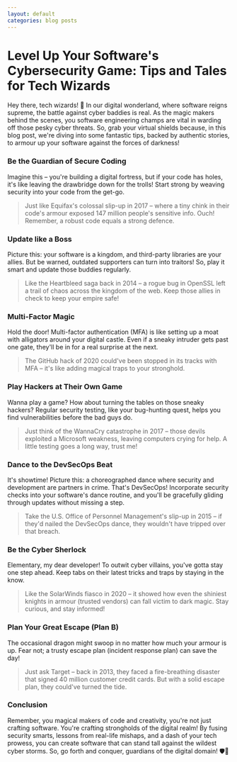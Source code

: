 ```yaml
---
layout: default
categories: blog posts
---
```

# Level Up Your Software's Cybersecurity Game: Tips and Tales for Tech Wizards
Hey there, tech wizards! 👋 In our digital wonderland, where software reigns supreme, the battle against cyber baddies is real. As the magic makers behind the scenes, you software engineering champs are vital in warding off those pesky cyber threats. So, grab your virtual shields because, in this blog post, we're diving into some fantastic tips, backed by authentic stories, to armour up your software against the forces of darkness!

### Be the Guardian of Secure Coding
Imagine this – you're building a digital fortress, but if your code has holes, it's like leaving the drawbridge down for the trolls! Start strong by weaving security into your code from the get-go. 
>Just like Equifax's colossal slip-up in 2017 – where a tiny chink in their code's armour exposed 147 million people's sensitive info. Ouch! Remember, a robust code equals a strong defence.

### Update like a Boss
Picture this: your software is a kingdom, and third-party libraries are your allies. But be warned, outdated supporters can turn into traitors! So, play it smart and update those buddies regularly. 
>Like the Heartbleed saga back in 2014 – a rogue bug in OpenSSL left a trail of chaos across the kingdom of the web. Keep those allies in check to keep your empire safe!

### Multi-Factor Magic
Hold the door! Multi-factor authentication (MFA) is like setting up a moat with alligators around your digital castle. Even if a sneaky intruder gets past one gate, they'll be in for a real surprise at the next. 
>The GitHub hack of 2020 could've been stopped in its tracks with MFA – it's like adding magical traps to your stronghold.

### Play Hackers at Their Own Game
Wanna play a game? How about turning the tables on those sneaky hackers? Regular security testing, like your bug-hunting quest, helps you find vulnerabilities before the bad guys do. 
>Just think of the WannaCry catastrophe in 2017 – those devils exploited a Microsoft weakness, leaving computers crying for help. A little testing goes a long way, trust me!

### Dance to the DevSecOps Beat
It's showtime! Picture this: a choreographed dance where security and development are partners in crime. That's DevSecOps! Incorporate security checks into your software's dance routine, and you'll be gracefully gliding through updates without missing a step. 
>Take the U.S. Office of Personnel Management's slip-up in 2015 – if they'd nailed the DevSecOps dance, they wouldn't have tripped over that breach.

### Be the Cyber Sherlock
Elementary, my dear developer! To outwit cyber villains, you've gotta stay one step ahead. Keep tabs on their latest tricks and traps by staying in the know. 
>Like the SolarWinds fiasco in 2020 – it showed how even the shiniest knights in armour (trusted vendors) can fall victim to dark magic. Stay curious, and stay informed!

### Plan Your Great Escape (Plan B)
The occasional dragon might swoop in no matter how much your armour is up. Fear not; a trusty escape plan (incident response plan) can save the day! 
>Just ask Target – back in 2013, they faced a fire-breathing disaster that signed 40 million customer credit cards. But with a solid escape plan, they could've turned the tide.

### Conclusion
Remember, you magical makers of code and creativity, you're not just crafting software. You're crafting strongholds of the digital realm! By fusing security smarts, lessons from real-life mishaps, and a dash of your tech prowess, you can create software that can stand tall against the wildest cyber storms. So, go forth and conquer, guardians of the digital domain! 🛡️🚀